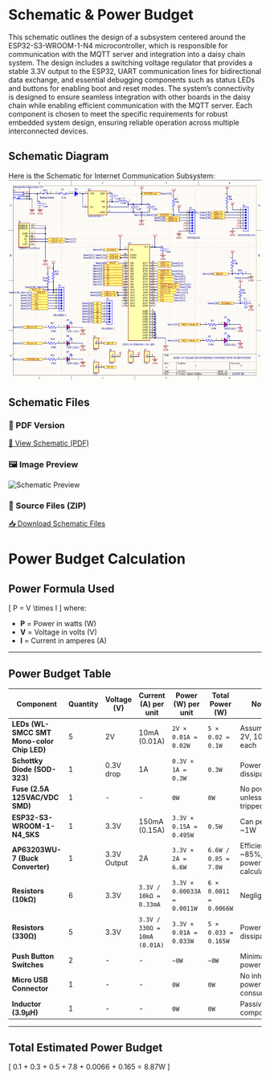 # Schematic & Power Budget
This schematic outlines the design of a subsystem centered around the ESP32-S3-WROOM-1-N4 microcontroller, which is responsible for communication with the MQTT server and integration into a daisy chain system. The design includes a switching voltage regulator that provides a stable 3.3V output to the ESP32, UART communication lines for bidirectional data exchange, and essential debugging components such as status LEDs and buttons for enabling boot and reset modes. The system’s connectivity is designed to ensure seamless integration with other boards in the daisy chain while enabling efficient communication with the MQTT server. Each component is chosen to meet the specific requirements for robust embedded system design, ensuring reliable operation across multiple interconnected devices.

## Schematic Diagram
Here is the Schematic for Internet Communication Subsystem:
![Stage 1: Ideation](./subfolder/revision_1.png)

## Schematic Files

### 📄 PDF Version  
[📎 View Schematic (PDF)](https://drive.google.com/file/d/13G6R2haFRqhL6EKzLBHhy4ZJv-TCrBA7/view?usp=sharing)

### 🖼️ Image Preview  
![Schematic Preview](https://drive.google.com/file/d/1YD676u0nvkjP4Y-LlhlYBqyKWXF-q1q3/view?usp=drive_link)

### 📁 Source Files (ZIP)  
[📥 Download Schematic Files](https://drive.google.com/file/d/1QpxOKzqbLA2aMnmsmpnBQE0VEMeH1ZOZ/view?usp=sharing)

# Power Budget Calculation

## Power Formula Used
\[
P = V \times I
\]
where:  
- **P** = Power in watts (W)  
- **V** = Voltage in volts (V)  
- **I** = Current in amperes (A)  

---

## Power Budget Table

| **Component**                     | **Quantity** | **Voltage (V)** | **Current (A) per unit** | **Power (W) per unit** | **Total Power (W)** | **Notes** |
|------------------------------------|-------------|----------------|----------------|----------------|----------------|-----------|
| **LEDs (WL-SMCC SMT Mono-color Chip LED)** | 5  | 2V             | 10mA (0.01A)  | `2V × 0.01A = 0.02W`  | `5 × 0.02 = 0.1W` | Assumed 2V, 10mA each |
| **Schottky Diode (SOD-323)**       | 1  | 0.3V drop      | 1A             | `0.3V × 1A = 0.3W` | `0.3W` | Power dissipation |
| **Fuse (2.5A 125VAC/VDC SMD)**     | 1  | -              | -              | `0W` | `0W` | No power unless tripped |
| **ESP32-S3-WROOM-1-N4_SKS**        | 1  | 3.3V           | 150mA (0.15A)  | `3.3V × 0.15A = 0.495W` | `0.5W` | Can peak at ~1W |
| **AP63203WU-7 (Buck Converter)**   | 1  | 3.3V Output    | 2A             | `3.3V × 2A = 6.6W` | `6.6W / 0.85 = 7.8W` | Efficiency ~85%, input power calculated |
| **Resistors (10kΩ)**               | 6  | 3.3V           | `3.3V / 10kΩ = 0.33mA` | `3.3V × 0.00033A = 0.0011W` | `6 × 0.0011 = 0.0066W` | Negligible |
| **Resistors (330Ω)**               | 5  | 3.3V           | `3.3V / 330Ω = 10mA (0.01A)` | `3.3V × 0.01A = 0.033W` | `5 × 0.033 = 0.165W` | Power dissipation |
| **Push Button Switches**           | 2  | -              | -              | `~0W` | `~0W` | Minimal power usage |
| **Micro USB Connector**            | 1  | -              | -              | `0W` | `0W` | No inherent power consumption |
| **Inductor (3.9µH)**               | 1  | -              | -              | `0W` | `0W` | Passive component |

---

## Total Estimated Power Budget
\[
0.1 + 0.3 + 0.5 + 7.8 + 0.0066 + 0.165 = 8.87W
\]
